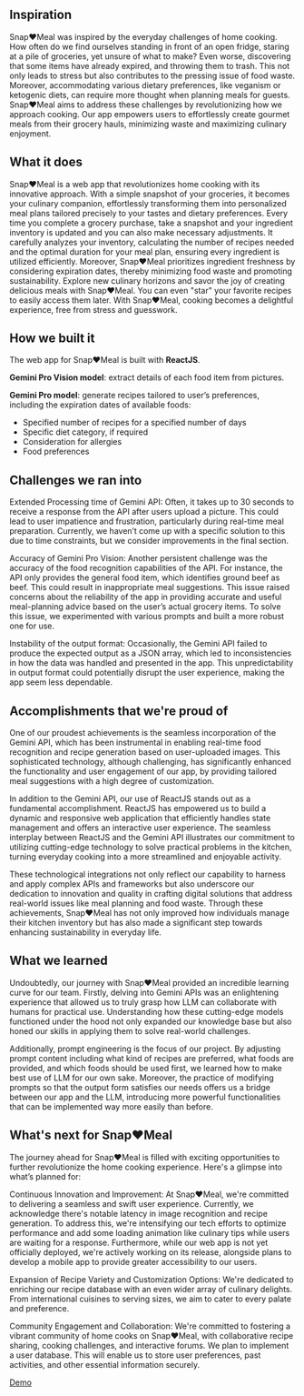 ## Inspiration

Snap❤Meal was inspired by the everyday challenges of home cooking. How often do we find ourselves standing in front of an open fridge, staring at a pile of groceries, yet unsure of what to make? Even worse, discovering that some items have already expired, and throwing them to trash. This not only leads to stress but also contributes to the pressing issue of food waste. Moreover, accommodating various dietary preferences, like veganism or ketogenic diets, can require more thought when planning meals for guests. Snap❤Meal aims to address these challenges by revolutionizing how we approach cooking. Our app empowers users to effortlessly create gourmet meals from their grocery hauls, minimizing waste and maximizing culinary enjoyment.


## What it does

Snap❤Meal is a web app that revolutionizes home cooking with its innovative approach. With a simple snapshot of your groceries, it becomes your culinary companion, effortlessly transforming them into personalized meal plans tailored precisely to your tastes and dietary preferences. Every time you complete a grocery purchase, take a snapshot and your ingredient inventory is updated and you can also make necessary adjustments. It carefully analyzes your inventory, calculating the number of recipes needed and the optimal duration for your meal plan, ensuring every ingredient is utilized efficiently. Moreover, Snap❤Meal prioritizes ingredient freshness by considering expiration dates, thereby minimizing food waste and promoting sustainability. Explore new culinary horizons and savor the joy of creating delicious meals with Snap❤Meal. You can even "star" your favorite recipes to easily access them later. With Snap❤Meal, cooking becomes a delightful experience, free from stress and guesswork. 


## How we built it
The web app for Snap❤Meal is built with **ReactJS**.

**Gemini Pro Vision model**: extract details of each food item from pictures.

**Gemini Pro model**: generate recipes tailored to user’s preferences, including the expiration dates of available foods:
- Specified number of recipes for a specified number of days
- Specific diet category, if required
- Consideration for allergies
- Food preferences

## Challenges we ran into
Extended Processing time of Gemini API: Often, it takes up to 30 seconds to receive a response from the API after users upload a picture. This could lead to user impatience and frustration, particularly during real-time meal preparation. Currently, we haven’t come up with a specific solution to this due to time constraints, but we consider improvements in the final section. 

Accuracy of Gemini Pro Vision: Another persistent challenge was the accuracy of the food recognition capabilities of the API. For instance, the API only provides the general food item, which identifies ground beef as beef. This could result in inappropriate meal suggestions. This issue raised concerns about the reliability of the app in providing accurate and useful meal-planning advice based on the user’s actual grocery items. To solve this issue, we experimented with various prompts and built a more robust one for use.

Instability of the output format: Occasionally, the Gemini API failed to produce the expected output as a JSON array, which led to inconsistencies in how the data was handled and presented in the app. This unpredictability in output format could potentially disrupt the user experience, making the app seem less dependable. 

## Accomplishments that we're proud of
One of our proudest achievements is the seamless incorporation of the Gemini API, which has been instrumental in enabling real-time food recognition and recipe generation based on user-uploaded images. This sophisticated technology, although challenging, has significantly enhanced the functionality and user engagement of our app, by providing tailored meal suggestions with a high degree of customization.

In addition to the Gemini API, our use of ReactJS stands out as a fundamental accomplishment. ReactJS has empowered us to build a dynamic and responsive web application that efficiently handles state management and offers an interactive user experience. The seamless interplay between ReactJS and the Gemini API illustrates our commitment to utilizing cutting-edge technology to solve practical problems in the kitchen, turning everyday cooking into a more streamlined and enjoyable activity.

These technological integrations not only reflect our capability to harness and apply complex APIs and frameworks but also underscore our dedication to innovation and quality in crafting digital solutions that address real-world issues like meal planning and food waste. Through these achievements, Snap❤Meal has not only improved how individuals manage their kitchen inventory but has also made a significant step towards enhancing sustainability in everyday life.

## What we learned
Undoubtedly, our journey with Snap❤Meal provided an incredible learning curve for our team. Firstly, delving into Gemini APIs was an enlightening experience that allowed us to truly grasp how LLM can collaborate with humans for practical use. Understanding how these cutting-edge models functioned under the hood not only expanded our knowledge base but also honed our skills in applying them to solve real-world challenges. 

Additionally, prompt engineering is the focus of our project. By adjusting prompt content including what kind of recipes are preferred, what foods are provided, and which foods should be used first, we learned how to make best use of LLM for our own sake. Moreover, the practice of modifying prompts so that the output form satisfies our needs offers us a bridge between our app and the LLM, introducing more powerful functionalities that can be implemented way more easily than before.


## What's next for Snap❤Meal
The journey ahead for Snap❤Meal is filled with exciting opportunities to further revolutionize the home cooking experience. Here's a glimpse into what’s planned for:

Continuous Innovation and Improvement: At Snap❤Meal, we're committed to delivering a seamless and swift user experience. Currently, we acknowledge there's notable latency in image recognition and recipe generation. To address this, we're intensifying our tech efforts to optimize performance and add some loading animation like culinary tips while users are waiting for a response. Furthermore, while our web app is not yet officially deployed, we're actively working on its release, alongside plans to develop a mobile app to provide greater accessibility to our users.

Expansion of Recipe Variety and Customization Options: We're dedicated to enriching our recipe database with an even wider array of culinary delights. From international cuisines to serving sizes, we aim to cater to every palate and preference.

Community Engagement and Collaboration: We're committed to fostering a vibrant community of home cooks on Snap❤Meal, with collaborative recipe sharing, cooking challenges, and interactive forums. We plan to implement a user database. This will enable us to store user preferences, past activities, and other essential information securely.

[Demo](https://www.youtube.com/watch?v=2w96Dpqqt2M)
